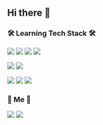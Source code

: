 ## Hi there 👋


### 🛠 Learning Tech Stack 🛠

<a href="#" target="_blank"><img src="https://img.shields.io/badge/Docker-2496ED?style=for-the-badge&logo=Docker&logoColor=white"/></a>
<a href="#" target="_blank"><img src="https://img.shields.io/badge/Nginx-009639?style=for-the-badge&logo=Nginx&logoColor=white"/></a>
<a href="#" target="_blank"><img src="https://img.shields.io/badge/MariaDB-003545?style=for-the-badge&logo=MariaDB&logoColor=white"/></a>
<a href="#" target="_blank"><img src="https://img.shields.io/badge/MySQL-4479A1?style=for-the-badge&logo=MySQL&logoColor=white"/></a>


<a href="#" target="_blank"><img src="https://img.shields.io/badge/Java-007396?style=for-the-badge&logo=Java&logoColor=white"/></a>
<a href="#" target="_blank"><img src="https://img.shields.io/badge/Spring Boot-6DB33F?style=for-the-badge&logo=Spring Boot&logoColor=white"/></a>


<a href="#" target="_blank"><img src="https://img.shields.io/badge/Html5-E34F26?style=for-the-badge&logo=Html5&logoColor=white"/></a>
<a href="#" target="_blank"><img src="https://img.shields.io/badge/CSS3-1572B6?style=for-the-badge&logo=CSS3&logoColor=white"/></a>
<a href="#" target="_blank"><img src="https://img.shields.io/badge/JavaScript-F7DF1E?style=for-the-badge&logo=JavaScript&logoColor=white"/></a>


### 🌱 Me 🌱


<a href="https://linktr.ee/wogml20" target="_blank"><img src="https://img.shields.io/badge/Linktree-39E09B?style=for-the-badge&logo=Linktree&logoColor=white"/></a>
<a href="kimjaehee18@hs.ac.kr" target="_blank"><img src="https://img.shields.io/badge/Gmail-EA4335?style=for-the-badge&logo=Gmail&logoColor=white"/></a>

